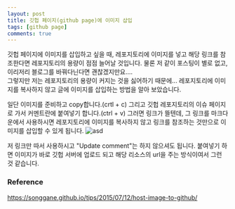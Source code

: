 ```yaml
---
layout: post
title: 깃헙 페이지(github page)에 이미지 삽입
tags: [github page]
comments: true
---
```

깃헙 페이지에 이미지를 삽입하고 싶을 때, 레포지토리에 이미지를 넣고 해당 링크를 참조한다면 레포지토리의 용량이 점점 늘어날 것입니다. 물론 저 같이 포스팅이 별로 없고, 이리저리 블로그를 바꿔다닌다면 괜찮겠지만요....<br>
그렇지만 저는 레포지토리의 용량이 커지는 것을 싫어하기 때문에... 레포지토리에 이미지를 복사하지 않고 글에 이미지를 삽입하는 방법을 알아 보았습니다.

일단 이미지를 준비하고 copy합니다.(crtl + c)
그리고 깃헙 레포지토리의 이슈 페이지로 가서 커멘트란에 붙여넣기 합니다.(ctrl + v)
그러면 링크가 뜰텐데, 그 링크를 마크다운에서 사용하시면 레포지토리에 이미지를 복사하지 않고 링크를 참조하는 것만으로 이미지를 삽입할 수 있게 됩니다.
![asd](https://user-images.githubusercontent.com/30650374/47948585-a0b2af80-df76-11e8-8ce3-fb5b89b49831.png)

저 링크만 따서 사용하시고 "Update comment"는 하지 않으셔도 됩니다. 붙여넣기 하면 이미지가 바로 깃헙 서버에 업로드 되고 해당 리소스의 url을 주는 방식이여서 그런 것 같습니다. 

### Reference
<https://songgane.github.io/tips/2015/07/12/host-image-to-github/>

